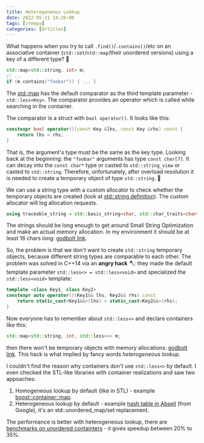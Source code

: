 ```yaml
---
title: Heterogeneous Lookup
date: 2022-05-11 14:26:00
tags: [creepy]
categories: [Articles]
---
```


What happens when you try to call `.find()`/`.contains()`/etc on an associative container
(`std::set`/`std::map`/their unordered versions) using a key of a different type? 🤔

```c++
std::map<std::string, int> m;
// ...
if (m.contains("foobar")) { ... }
```

The [std::map](https://en.cppreference.com/w/cpp/container/map) has the default comparator as the third template
parameter - `std::less<Key>`. The comparator provides an operator which is called while searching in the container.

The comparator is a struct with `bool operator()`. It looks like this:
```c++
constexpr bool operator()(const Key &lhs, const Key &rhs) const {
    return lhs < rhs;
}
```

That is, the argument's type must be the same as the key type. Looking back at the beginning:
the `"foobar"` arguments has type `const char[7]`. It can decay into the `const char*` type or casted to
`std::string_view` or casted to `std::string`. Therefore, unfortunately, after overload resolution it is needed to create
a temporary object of type `std::string`. 💩

We can use a string type with a custom allocator to check whether the temporary objects are created
(look at [std::string definition](https://en.cppreference.com/w/cpp/string)). The custom allocator will log allocation requests.
```c++
using traceable_string = std::basic_string<char, std::char_traits<char>, trace_allocator<char>>;
```
The strings should be long enough to get around Small String Optimization and make an actual memory allocation. In my
environment it should be at least 16 chars long: [godbolt link](https://godbolt.org/z/3s5rPv6sd).

So, the problem is that we don't want to create `std::string` temporary objects, because different string types are comparable to each other.
The problem was solved in C++14 via an **angry hack** 🪓: they made the default template parameter `std::less<> = std::less<void>` and
specialized the `std::less<void>` template:
```c++
template <class Key1, class Key2>
constexpr auto operator()(Key1&& lhs, Key2&& rhs) const
    return static_cast<Key1&&>(lhs) < static_cast<Key2&&>(rhs);
}
```

Now everyone has to remember about `std::less<>` and declare containers like this:
```c++
std::map<std::string, int, std::less<>> m;
```
then there won't be temporary objects with memory allocations: [godbolt link](https://godbolt.org/z/KMYKhdzhb).
This hack is what implied by fancy words *heterogeneous lookup*.

I couldn't find the reason why containers don't use `std::less<>` by default. I even checked the STL-like libraries with container
realizations and saw two appoaches:
1. Homogeneous lookup by default (like in STL) - example [boost::container::map](https://www.boost.org/doc/libs/master/doc/html/boost/container/map.html).
2. Heterogeneous lookup by default - example [hash table in Abseil](https://abseil.io/docs/cpp/guides/container) (from Google),
it's an std::unordered\_map/set replacement.

The performance is better with heterogeneous lookup, there are [benchmarks on unordered containters](https://www.open-std.org/jtc1/sc22/wg21/docs/papers/2018/p0919r3.html#implementation) - it gives speedup between 20% to 35%.
